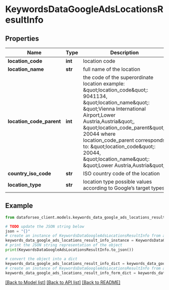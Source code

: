 # KeywordsDataGoogleAdsLocationsResultInfo


## Properties

Name | Type | Description | Notes
------------ | ------------- | ------------- | -------------
**location_code** | **int** | location code | [optional] 
**location_name** | **str** | full name of the location | [optional] 
**location_code_parent** | **int** | the code of the superordinate location example: \&quot;location_code\&quot;: 9041134, \&quot;location_name\&quot;: \&quot;Vienna International Airport,Lower Austria,Austria\&quot;, \&quot;location_code_parent\&quot;: 20044 where location_code_parent corresponds to: \&quot;location_code\&quot;: 20044, \&quot;location_name\&quot;: \&quot;Lower Austria,Austria\&quot; | [optional] 
**country_iso_code** | **str** | ISO country code of the location | [optional] 
**location_type** | **str** | location type possible values according to Google’s target types | [optional] 

## Example

```python
from dataforseo_client.models.keywords_data_google_ads_locations_result_info import KeywordsDataGoogleAdsLocationsResultInfo

# TODO update the JSON string below
json = "{}"
# create an instance of KeywordsDataGoogleAdsLocationsResultInfo from a JSON string
keywords_data_google_ads_locations_result_info_instance = KeywordsDataGoogleAdsLocationsResultInfo.from_json(json)
# print the JSON string representation of the object
print(KeywordsDataGoogleAdsLocationsResultInfo.to_json())

# convert the object into a dict
keywords_data_google_ads_locations_result_info_dict = keywords_data_google_ads_locations_result_info_instance.to_dict()
# create an instance of KeywordsDataGoogleAdsLocationsResultInfo from a dict
keywords_data_google_ads_locations_result_info_form_dict = keywords_data_google_ads_locations_result_info.from_dict(keywords_data_google_ads_locations_result_info_dict)
```
[[Back to Model list]](../README.md#documentation-for-models) [[Back to API list]](../README.md#documentation-for-api-endpoints) [[Back to README]](../README.md)


